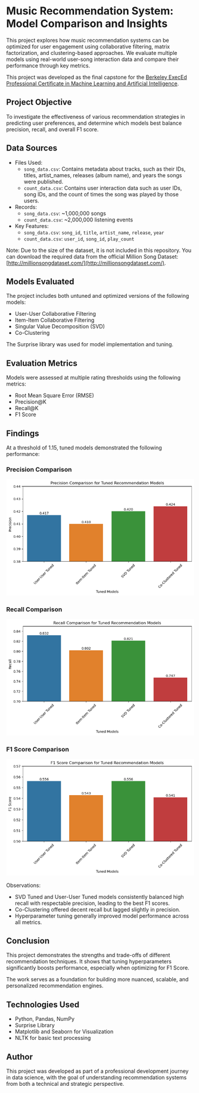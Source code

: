 # Music Recommendation System: Model Comparison and Insights

This project explores how music recommendation systems can be optimized for user engagement using collaborative filtering, matrix factorization, and clustering-based approaches. We evaluate multiple models using real-world user-song interaction data and compare their performance through key metrics.

This project was developed as the final capstone for the [Berkeley ExecEd Professional Certificate in Machine Learning and Artificial Intelligence](https://em-executive.berkeley.edu/professional-certificate-machine-learning-artificial-intelligence).

## Project Objective

To investigate the effectiveness of various recommendation strategies in predicting user preferences, and determine which models best balance precision, recall, and overall F1 score.

## Data Sources

- Files Used:
  - `song_data.csv`: Contains metadata about tracks, such as their IDs, titles, artist_names, releases (album name), and years the songs were published.
  - `count_data.csv`: Contains user interaction data such as user IDs, song IDs, and the count of times the song was played by those users.
- Records:
  - `song_data.csv`: ~1,000,000 songs
  - `count_data.csv`: ~2,000,000 listening events
- Key Features:
  - `song_data.csv`: `song_id`, `title`, `artist_name`, `release`, `year`
  - `count_data.csv`: `user_id`, `song_id`, `play_count`

Note: Due to the size of the dataset, it is not included in this repository. You can download the required data from the official Million Song Dataset: [http://millionsongdataset.com/](http://millionsongdataset.com/).

## Models Evaluated

The project includes both untuned and optimized versions of the following models:

- User-User Collaborative Filtering
- Item-Item Collaborative Filtering
- Singular Value Decomposition (SVD)
- Co-Clustering

The Surprise library was used for model implementation and tuning.

## Evaluation Metrics

Models were assessed at multiple rating thresholds using the following metrics:

- Root Mean Square Error (RMSE)
- Precision@K
- Recall@K
- F1 Score

## Findings

At a threshold of 1.15, tuned models demonstrated the following performance:

### Precision Comparison

![Precision Plot](precision_plot.png)

### Recall Comparison

![Recall Plot](recall_plot.png)

### F1 Score Comparison

![F1 Score Plot](f1_score_plot.png)

Observations:

- SVD Tuned and User-User Tuned models consistently balanced high recall with respectable precision, leading to the best F1 scores.
- Co-Clustering offered decent recall but lagged slightly in precision.
- Hyperparameter tuning generally improved model performance across all metrics.

## Conclusion

This project demonstrates the strengths and trade-offs of different recommendation techniques. It shows that tuning hyperparameters significantly boosts performance, especially when optimizing for F1 Score.

The work serves as a foundation for building more nuanced, scalable, and personalized recommendation engines.

## Technologies Used

- Python, Pandas, NumPy
- Surprise Library
- Matplotlib and Seaborn for Visualization
- NLTK for basic text processing

## Author

This project was developed as part of a professional development journey in data science, with the goal of understanding recommendation systems from both a technical and strategic perspective.
